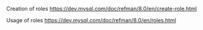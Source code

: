 Creation of roles
https://dev.mysql.com/doc/refman/8.0/en/create-role.html

Usage of roles
https://dev.mysql.com/doc/refman/8.0/en/roles.html


